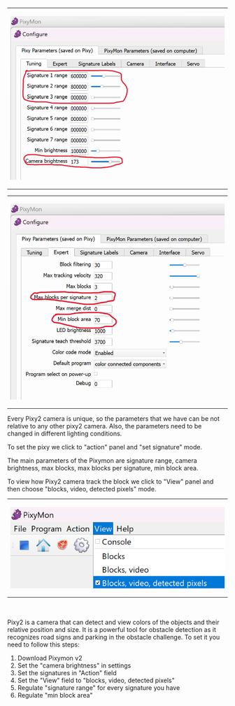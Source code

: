 <table>
<tr>
<th width=800>

![PixyMon configuration](https://github.com/QZOFlameFE/FE2024_1st_repo_ByFlame/blob/main/Instructions/Obstacle_management/Pixy2_configuration.png)
</th>
</tr>
</table>

<table>
<tr>
<th width=800>

![PixyMon settings](https://github.com/QZOFlameFE/FE2024_1st_repo_ByFlame/blob/main/Instructions/Obstacle_management/Settings_Pix2.png) 
</th>
</tr>
</table>
Every Pixy2 camera is unique, so the parameters that we have can be not relative to any other pixy2 camera. Also, the parameters need to be changed in different lighting conditions.

To set the pixy we click to "action" panel and "set signature" mode.

The main parameters of the Pixymon are signature range, camera brightness, max blocks, max blocks per signature, min block area. 

To view how Pixy2 camera track the block we click to "View" panel and then choose "blocks, video, detected pixels" mode. 
<table>
<tr>
<th width=800>
  
![PixyMon view](https://github.com/QZOFlameFE/FE2024_1st_repo_ByFlame/blob/main/Instructions/Obstacle_management/Pixy2_view.png)
</th>
</tr>
</table>


</br> </br>
Pixy2 is a camera that can detect and view colors of the objects and their relative position and size. It is a powerful tool for obstacle detection as it recognizes road signs and parking in the obstacle challenge. To set it you need to follow this steps:
1) Download Pixymon v2
2) Set the "camera brightness" in settings
3) Set the signatures in "Action" field
4) Set the "View" field to "blocks, video, detected pixels"
5) Regulate "signature range" for every signature you have
6) Regulate "min block area"
